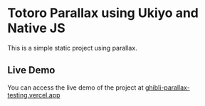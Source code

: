 # Totoro Parallax using Ukiyo and Native JS

This is a simple static project using parallax.

## Live Demo

You can access the live demo of the project at [ghibli-parallax-testing.vercel.app
](https://ghibli-parallax-testing.vercel.app)
